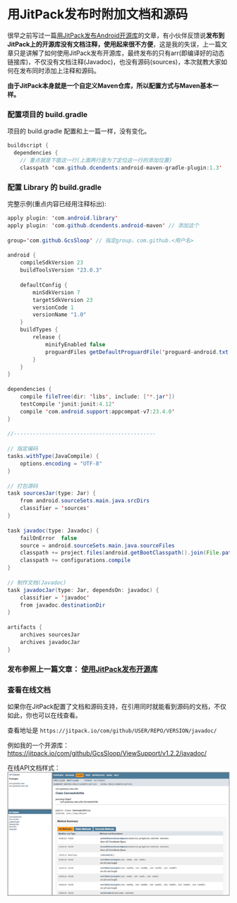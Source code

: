 # 用JitPack发布时附加文档和源码

很早之前写过一篇[用JitPack发布Android开源库](http://www.gcssloop.com/course/PublishLibraryByJitPack/)的文章，有小伙伴反馈说**发布到JitPack上的开源库没有文档注释，使用起来很不方便**，这是我的失误，上一篇文章只是讲解了如何使用JitPack发布开源库，最终发布的只有arr(即编译好的动态链接库)，不仅没有文档注释(Javadoc)，也没有源码(sources)，本次就教大家如何在发布同时添加上注释和源码。

**由于JitPack本身就是一个自定义Maven仓库，所以配置方式与Maven基本一样。**



### 配置项目的 build.gradle 

项目的 build.gradle 配置和上一篇一样，没有变化。

```java
buildscript { 
  dependencies {
    // 重点就是下面这一行(上面两行是为了定位这一行的添加位置)
    classpath 'com.github.dcendents:android-maven-gradle-plugin:1.3' 
```



### 配置 Library 的 build.gradle

完整示例(重点内容已经用注释标出):

```java
apply plugin: 'com.android.library'
apply plugin: 'com.github.dcendents.android-maven' // 添加这个

group='com.github.GcsSloop'	// 指定group，com.github.<用户名>

android {
    compileSdkVersion 23
    buildToolsVersion "23.0.3"

    defaultConfig {
        minSdkVersion 7
        targetSdkVersion 23
        versionCode 1
        versionName "1.0"
    }
    buildTypes {
        release {
            minifyEnabled false
            proguardFiles getDefaultProguardFile('proguard-android.txt'), 'proguard-rules.pro'
        }
    }
}

dependencies {
    compile fileTree(dir: 'libs', include: ['*.jar'])
    testCompile 'junit:junit:4.12'
    compile 'com.android.support:appcompat-v7:23.4.0'
}

//---------------------------------------------

// 指定编码
tasks.withType(JavaCompile) {
    options.encoding = "UTF-8"
}

// 打包源码
task sourcesJar(type: Jar) {
    from android.sourceSets.main.java.srcDirs
    classifier = 'sources'
}

task javadoc(type: Javadoc) {
    failOnError  false
    source = android.sourceSets.main.java.sourceFiles
    classpath += project.files(android.getBootClasspath().join(File.pathSeparator))
    classpath += configurations.compile
}

// 制作文档(Javadoc)
task javadocJar(type: Jar, dependsOn: javadoc) {
    classifier = 'javadoc'
    from javadoc.destinationDir
}

artifacts {
    archives sourcesJar
    archives javadocJar
}
```



### 发布参照上一篇文章： [使用JitPack发布开源库](http://www.gcssloop.com/course/PublishLibraryByJitPack/)



### 查看在线文档

如果你在JitPack配置了文档和源码支持，在引用同时就能看到源码的文档，不仅如此，你也可以在线查看。

查看地址是 `https://jitpack.io/com/github/USER/REPO/VERSION/javadoc/`

例如我的一个开源库： https://jitpack.io/com/github/GcsSloop/ViewSupport/v1.2.2/javadoc/

在线API文档样式：
![](./image/005Xtdi2jw1f7o8gabelfj31400mbjy0.jpg)